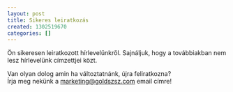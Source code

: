 ```yaml
---
layout: post
title: Sikeres leiratkozás
created: 1302519670
categories: []
---
```

<p>Ön sikeresen leiratkozott hírlevelünkről. Sajnáljuk, hogy a továbbiakban nem lesz hírlevelünk címzettjei közt.</p><p>Van olyan dolog amin ha változtatnánk, újra feliratkozna?<br>Írja meg nekünk a <a href="mailto:marketing@goldszsz.com">marketing@goldszsz.com</a> email címre!</p>
